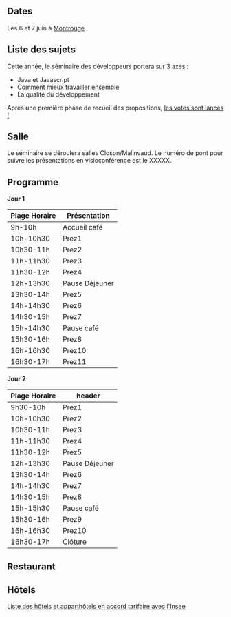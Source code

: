 ## Dates

Les 6 et 7 juin à [Montrouge](https://www.agora.insee.fr/cms/sites/agora/home/services/DG/white--fairway/acces-aux-batiments-white-et-fairway.html)

## Liste des sujets
Cette année, le séminaire des développeurs portera sur 3 axes : 
* Java et Javascript 
* Comment mieux travailler ensemble
* La qualité du développement

Après une première phase de recueil des propositions, [les votes sont lancés !](http://php.insee.fr/enq-interne/index.php?sid=45186&lang=fr).

## Salle
Le séminaire se déroulera salles Closon/Malinvaud.
Le numéro de pont pour suivre les présentations en visioconférence est le XXXXX.

## Programme
**Jour 1**

| Plage Horaire | Présentation |
| ------ | ------ |
| 9h-10h | Accueil café|
| 10h-10h30 | Prez1 | 
| 10h30-11h | Prez2 |
| 11h-11h30 | Prez3 |
| 11h30-12h | Prez4 |
| 12h-13h30 | Pause Déjeuner |
| 13h30-14h | Prez5 |
| 14h-14h30 | Prez6 |
| 14h30-15h | Prez7 |
| 15h-14h30 | Pause café |
| 15h30-16h | Prez8 |
| 16h-16h30 | Prez10 |
| 16h30-17h | Prez11 |

**Jour 2**

| Plage Horaire | header |
| ------ | ------ |
| 9h30-10h | Prez1|
| 10h-10h30 | Prez2 | 
| 10h30-11h | Prez3 |
| 11h-11h30 | Prez4 |
| 11h30-12h | Prez5 |
| 12h-13h30 | Pause Déjeuner |
| 13h30-14h | Prez6 |
| 14h-14h30 | Prez7 |
| 14h30-15h | Prez8 |
| 15h-15h30 | Pause café |
| 15h30-16h | Prez9 |
| 16h-16h30 | Prez10 |
| 16h30-17h | Clôture |


## Restaurant

## Hôtels
[Liste des hôtels et apparthôtels en accord tarifaire avec l'Insee](https://www.agora.insee.fr/files/live/sites/agora/files/shared/agora/DG/Procedures/Hotels%20et%20residhome%20INSEE%202019.pdf)